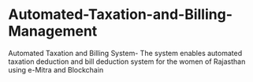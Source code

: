 # Automated-Taxation-and-Billing-Management
Automated Taxation and Billing System- The system enables automated taxation deduction and bill deduction system for the women of Rajasthan using e-Mitra and Blockchain
